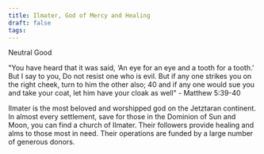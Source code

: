 ```yaml
---
title: Ilmater, God of Mercy and Healing
draft: false
tags:
---
```

Neutral Good

"You have heard that it was said, ‘An eye for an eye and a tooth for a tooth.’ But I say to you, Do not resist one who is evil. But if any one strikes you on the right cheek, turn to him the other also; 40 and if any one would sue you and take your coat, let him have your cloak as well" - Matthew 5:39-40

Ilmater is the most beloved and worshipped god on the Jetztaran continent. In almost every settlement, save for those in the Dominion of Sun and Moon, you can find a church of Ilmater. Their followers provide healing and alms to those most in need. Their operations are funded by a large number of generous donors. 